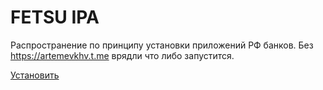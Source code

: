 # FETSU IPA

Распространение по принципу установки приложений РФ банков. Без https://artemevkhv.t.me врядли что либо запустится.


[Установить](itms-services://?action=download-manifest&url=https://github.com/FETSU-Council/ipa-apps/raw/refs/heads/main/install.plist)

